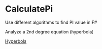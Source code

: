 # CalculatePi
Use different algorithms to find PI value in F#

Analyze a 2nd degree equation (hyperbola)

[Hyperbola](hiperbola.pdf)
